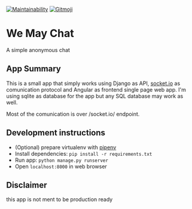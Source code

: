 [![Maintainability](https://api.codeclimate.com/v1/badges/f1a635f6ddbfbf7ea19b/maintainability)](https://codeclimate.com/github/FarDust/we-may-chat/maintainability) <a href="https://gitmoji.carloscuesta.me">
  <img src="https://img.shields.io/badge/gitmoji-%20😜%20😍-FFDD67.svg?style=flat-square" alt="Gitmoji">
</a>

# We May Chat

A simple anonymous chat

## App Summary

This is a small app that simply works using Django as API, [socket.io](https://socket.io) as comunication protocol and Angular as frontend single page web app.
I'm using sqlite as database for the app but any SQL database may work as well.

Most of the comunication is over /socket.io/ endpoint.

## Development instructions

- (Optional) prepare virtualenv with [pipenv](https://pipenv-es.readthedocs.io/es/latest/)
- Install dependencies: `pip install -r requirements.txt`
- Run app: `python manage.py runserver`
- Open `localhost:8000` in web browser

## Disclaimer

this app is not ment to be production ready
